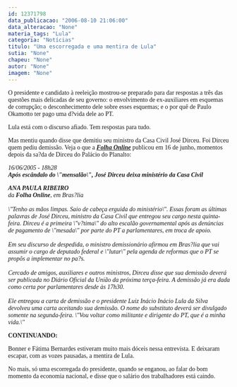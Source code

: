```yaml
---
id: 12371798
data_publicacao: "2006-08-10 21:06:00"
data_alteracao: "None"
materia_tags: "Lula"
categoria: "Notícias"
titulo: "Uma escorregada e uma mentira de Lula"
sutia: "None"
chapeu: "None"
autor: "None"
imagem: "None"
---
```

<p><P><FONT face=Verdana>O presidente e candidato à reeleição mostrou-se preparado para dar respostas a três das questões mais delicadas de seu governo: o envolvimento de ex-auxiliares em esquemas de corrupção; o desconhecimento dele sobre esses esquemas; e o por quê de Paulo Okamotto ter pago uma d?vida dele ao PT.</FONT></P></p>
<p><P><FONT face=Verdana>Lula está com o discurso afiado. Tem respostas para tudo. </FONT></P></p>
<p><P><FONT face=Verdana>Mas mentiu quando disse que demitiu seu ministro da Casa Civil José Dirceu. Foi Dirceu quem pediu demissão. Veja o que a <STRONG><EM><A href=\"https://www1.folha.uol.com.br/folha/brasil/ult96u69722.shtml\" target=_blank>Folha Online</A></EM></STRONG> publicou em 16 de junho, momentos depois da sa?da de Dirceu do Palácio do Planalto:</FONT></P></p>
<p><P><FONT face=Verdana><EM>16/06/2005 - 18h28<BR><B>Após escândalo do \"mensalão\", José Dirceu deixa ministério da Casa Civil </P></B></EM></FONT></p>
<p><P><EM><B><FONT face=Verdana>ANA PAULA RIBEIRO</FONT></B><BR></EM><FONT face=Verdana><EM>da <B>Folha Online</B>, em Bras?lia<BR><BR>\"Tenho as mãos limpas. Saio de cabeça erguida do ministério\". Essas foram as últimas palavras de José Dirceu, ministro da Casa Civil que entregou seu cargo nesta quinta-feira. Dirceu é a primeira \"v?tima\" do alto escalão governamental após as denúncias de pagamento de \"mesada\" por parte do PT a parlamentares, em troca de apoio.<BR><BR>Em seu discurso de despedida, o ministro demissionário afirmou em Bras?lia que vai assumir o cargo de deputado federal e \"lutar\" pela agenda de reformas que o PT se propôs a implementar no pa?s.<BR><BR></EM></FONT><FONT face=Verdana><EM>Cercado de amigos, auxiliares e outros ministros, Dirceu disse que sua demissão deverá ser publicada no Diário Oficial da União da próxima terça-feira. A demissão já era dada como certa por parlamentares desde às 17h30.<BR><BR>Ele entregou a carta de demissão e o presidente Luiz Inácio Inácio Lula da Silva devolveu uma carta aceitando sua demissão. O nome do substituto deverá ser divulgado somente na segunda-feira. \"Vou voltar como militante e dirigente do PT, que é a minha vida.\"<BR></EM></FONT></P></p>
<p><P><FONT face=Verdana><STRONG>CONTINUANDO:</STRONG></FONT></P></p>
<p><P><FONT face=Verdana>Bonner e Fátima Bernardes estiveram muito mais dóceis nessa entrevista. E deixaram escapar, com as vozes pausadas, a mentira de Lula.</FONT></P></p>
<p><P><FONT face=Verdana>No mais, só uma escorregada do presidente, quando se enganou, ao falar do bom momento da economia nacional, e disse que o salário dos trabalhadores está caindo.</FONT><FONT face=Tahoma></P></FONT> </p>
